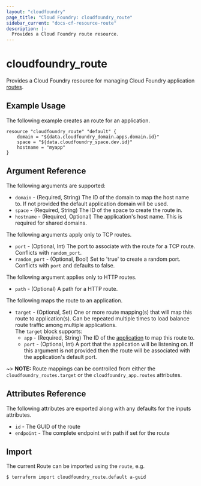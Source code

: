 ```yaml
---
layout: "cloudfoundry"
page_title: "Cloud Foundry: cloudfoundry_route"
sidebar_current: "docs-cf-resource-route"
description: |-
  Provides a Cloud Foundry route resource.
---
```


# cloudfoundry\_route

Provides a Cloud Foundry resource for managing Cloud Foundry application [routes](https://docs.cloudfoundry.org/devguide/deploy-apps/routes-domains.html).

## Example Usage

The following example creates an route for an application.

```
resource "cloudfoundry_route" "default" {
    domain = "${data.cloudfoundry_domain.apps.domain.id}"
    space = "${data.cloudfoundry_space.dev.id}"
    hostname = "myapp"
}
```

## Argument Reference

The following arguments are supported:

- `domain` - (Required, String) The ID of the domain to map the host name to. If not provided the default application domain will be used.
- `space` - (Required, String) The ID of the space to create the route in.
- `hostname` - (Required, Optional) The application's host name. This is required for shared domains.

The following arguments apply only to TCP routes.

- `port` - (Optional, Int) The port to associate with the route for a TCP route. Conflicts with `random_port`.
- `random_port` - (Optional, Bool) Set to 'true' to create a random port. Conflicts with `port` and defaults to false.

The following argument applies only to HTTP routes.

- `path` - (Optional) A path for a HTTP route.

The following maps the route to an application.

- `target` - (Optional, Set) One or more route mapping(s) that will map this route to application(s). Can be repeated multiple times to load balance route traffic among multiple applications.<br/>
The `target` block supports:
  - `app` - (Required, String) The ID of the [application](/docs/providers/cloudfoundry/r/app.html) to map this route to.
  - `port` - (Optional, Int) A port that the application will be listening on. If this argument is not provided then the route will be associated with the application's default port. 

~> **NOTE:** Route mappings can be controlled from either the `cloudfoundry_routes.target` or the `cloudfoundry_app.routes` attributes.  


## Attributes Reference

The following attributes are exported along with any defaults for the inputs attributes.

* `id` - The GUID of the route
* `endpoint` - The complete endpoint with path if set for the route

## Import

The current Route can be imported using the `route`, e.g.

```
$ terraform import cloudfoundry_route.default a-guid
```
